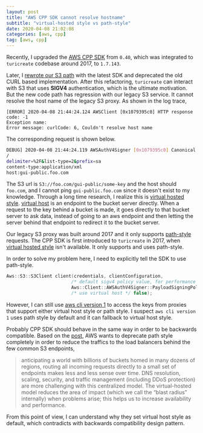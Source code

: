```yaml
---
layout: post
title: "AWS CPP SDK cannot resolve hostname"
subtitle: "virtual-hosted style vs path-style"
date: 2020-04-08 21:02:08
categories: [aws, cpp]
tag: [aws, cpp]
---
```


Recently, I upgraded the [AWS CPP SDK](https://github.com/apple/turicreate/pull/3029) from `0.40`, which was integrated to `turicreate` codebase around 2017, to `1.7.143`.

Later, I [rewrote our S3 path](https://github.com/apple/turicreate/pull/2920) with the latest SDK and deprecated the old CURL based implementation. After this refactoring, `turicreate` can interact with S3 that uses **SIGV4** authentication, which is the ultimate motivation. But the new code path has regression with our legacy S3 service. It cannot resolve the host name of the legacy S3 proxy. As shown in the log trace,

```shell
[ERROR] 2020-04-08 21:44:24.124 AWSClient [0x1079395c0] HTTP response code: -1
Exception name:
Error message: curlCode: 6, Couldn't resolve host name
```

The corresponding request is shown below.

```bash
DEBUG] 2020-04-08 21:44:24.119 AWSAuthV4Signer [0x1079395c0] Canonical Request String: GET
/
delimiter=%2F&list-type=2&prefix=sa
content-type:application/xml
host:gui-public.foo.com
```

The S3 url is `S3://foo.com/gui-public/some-key` and the host should `foo.com`, and I cannot ping `gui-public.foo.com` since it doesn't exist to my knowledge. Through a long time research, I realize this is [virtual hosted style][0].
[virtual host][0] is an endpoint to the bucket server directly. When a request to the key behind a bucket is made, it goes directly to that bucket server to ask data, instead of going to an aws endpoint and then letting the server behind that endpoint to redirect it to the bucket server.

Our legacy S3 proxy was built around 2017 and it only supports [path-style][0] requests. The CPP SDK is first introduced to `turicreate` in 2017, when [virtual hosted style][0] isn't available. It only supports and uses path-style.

In order to solve my problem here, I need to explicitly tell the SDK to use path-style.

```c++
Aws::S3::S3Client client(credentials, clientConfiguration,
                        /* default sigv4 policy value, for performance */
                        Aws::Client::AWSAuthV4Signer::PayloadSigningPolicy::Never,
                        /* use virtual host */ false);
```

However, I can still use [aws cli version 1](https://docs.aws.amazon.com/cli/latest/userguide/cli-chap-install.html) to access the keys from proxies that support either virtual host style or path style. I suspect `aws cli version 1` uses path style by default and it can fallback to virtual host style.

Probably CPP SDK should behave in the same way in order to be backwards compatible. Based on the [post][0], AWS wants to deprecate path style completely in order to reduce the traffics to the load balancers behind the few common S3 endpoints,

> anticipating a world with billions of buckets homed in many dozens of regions, routing all incoming requests directly to a small set of endpoints makes less and less sense over time. DNS resolution, scaling, security, and traffic management (including DDoS protection) are more challenging with this centralized model. The virtual-hosted model reduces the area of impact (which we call the “blast radius” internally) when problems arise; this helps us to increase availability and performance.

From this point of view, I can understand why they set virtual host style as default, which contradicts with backwards compatibility design pattern.

[0]: https://aws.amazon.com/blogs/aws/amazon-s3-path-deprecation-plan-the-rest-of-the-story
